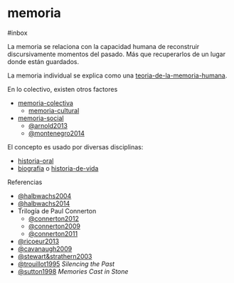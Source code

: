 # memoria

\#inbox

La memoria se relaciona con la capacidad humana de reconstruir discursivamente momentos del pasado. Más que recuperarlos de un lugar donde están guardados.

La memoria individual se explica como una [teoria-de-la-memoria-humana](teoria-de-la-memoria-humana.md).

En lo colectivo, existen otros factores

* [memoria-colectiva](memoria-colectiva.md)
  * [memoria-cultural](memoria-cultural.md)
* [memoria-social](memoria-social.md)
  * [@arnold2013](@arnold2013.md)
  * [@montenegro2014](@montenegro2014.md)

El concepto es usado por diversas disciplinas:

* [historia-oral](historia-oral.md)
* [biografia](biografia.md) o [historia-de-vida](historia-de-vida.md)

Referencias

* [@halbwachs2004](@halbwachs2004.md)
* [@halbwachs2014](@halbwachs2014.md)
* Trilogía de Paul Connerton
  * [@connerton2012](@connerton2012.md)
  * [@connerton2009](@connerton2009.md)
  * [@connerton2011](@connerton2011.md)
* [@ricoeur2013](@ricoeur2013.md)
* [@cavanaugh2009](@cavanaugh2009.md)
* [@stewart&strathern2003](@stewart&strathern2003.md)
* [@trouillot1995](@trouillot1995.md) *Silencing the Past*
* [@sutton1998](@sutton1998.md) *Memories Cast in Stone*
